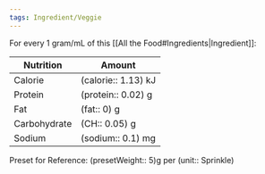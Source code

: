```yaml
---
tags: Ingredient/Veggie
---
```

For every 1 gram/mL of this [[All the Food#Ingredients|Ingredient]]:

| Nutrition            | Amount                       |
| -------------------- | ---------------------------- |
| Calorie              | (calorie:: 1.13) kJ     |
| Protein              | (protein:: 0.02) g      |
| Fat                  | (fat:: 0) g             |
| Carbohydrate         | (CH:: 0.05) g               |
| Sodium               | (sodium:: 0.1) mg       |

Preset for Reference: (presetWeight:: 5)g per (unit:: Sprinkle)
